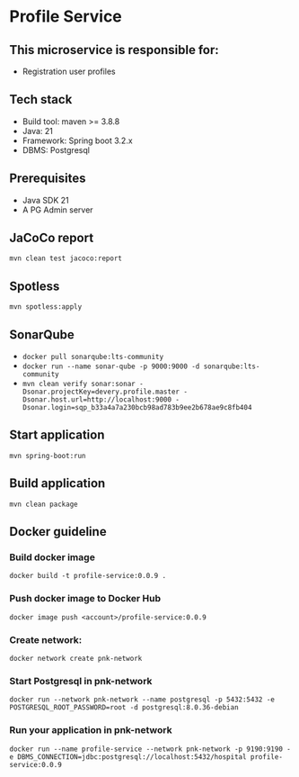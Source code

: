 # Profile Service
## This microservice is responsible for:
* Registration user profiles

## Tech stack
* Build tool: maven >= 3.8.8
* Java: 21
* Framework: Spring boot 3.2.x
* DBMS: Postgresql

## Prerequisites
* Java SDK 21
* A PG Admin server

## JaCoCo report
`mvn clean test jacoco:report`

## Spotless
`mvn spotless:apply`

## SonarQube
* `docker pull sonarqube:lts-community`
* `docker run --name sonar-qube -p 9000:9000 -d sonarqube:lts-community`
* `mvn clean verify sonar:sonar -Dsonar.projectKey=devery.profile.master -Dsonar.host.url=http://localhost:9000 -Dsonar.login=sqp_b33a4a7a230bcb98ad783b9ee2b678ae9c8fb404`

## Start application
`mvn spring-boot:run`

## Build application
`mvn clean package`

## Docker guideline
### Build docker image
`docker build -t profile-service:0.0.9 .`
### Push docker image to Docker Hub
`docker image push <account>/profile-service:0.0.9`
### Create network:
`docker network create pnk-network`
### Start Postgresql in pnk-network
`docker run --network pnk-network --name postgresql -p 5432:5432 -e POSTGRESQL_ROOT_PASSWORD=root -d postgresql:8.0.36-debian`
### Run your application in pnk-network
`docker run --name profile-service --network pnk-network -p 9190:9190 -e DBMS_CONNECTION=jdbc:postgresql://localhost:5432/hospital profile-service:0.0.9`

